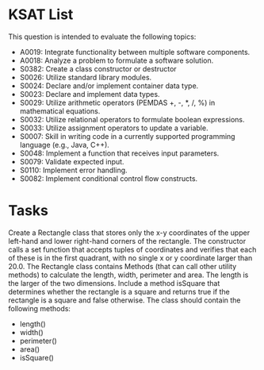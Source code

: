# KSAT List
This question is intended to evaluate the following topics:
- A0019: Integrate functionality between multiple software components.
- A0018: Analyze a problem to formulate a software solution.
- S0382: Create a class constructor or destructor
- S0026: Utilize standard library modules.
- S0024: Declare and/or implement container data type.
- S0023: Declare and implement data types.
- S0029: Utilize arithmetic operators (PEMDAS +, -, *, /, %) in mathematical equations.
- S0032: Utilize relational operators to formulate boolean expressions.
- S0033: Utilize assignment operators to update a variable.
- S0007: Skill in writing code in a currently supported programming language (e.g., Java, C++).
- S0048: Implement a function that receives input parameters.
- S0079: Validate expected input.
- S0110: Implement error handling.
- S0082: Implement conditional control flow constructs.

# Tasks
Create a Rectangle class that stores only the x-y coordinates of the upper left-hand and lower right-hand corners of 
the rectangle. The constructor calls a set function that accepts tuples of coordinates and verifies that each of these 
is in the first quadrant, with no single x or y coordinate larger than 20.0. The Rectangle class contains Methods 
(that can call other utility methods) to calculate the length, width, perimeter and area. The length is the larger of 
the two dimensions. Include a method isSquare that determines whether the rectangle is a square and returns true if 
the rectangle is a square and false otherwise. The class should contain the following methods:

- length()
- width()
- perimeter()
- area()
- isSquare()
